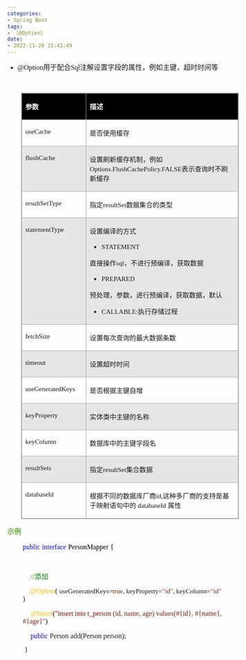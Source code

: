```yaml
---
categories:
- Spring Boot
tags:
- ［@Option］
date:
- 2022-11-28 15:41:49
---
```


<ul style="list-style-type:disc">
    <li><span style="font-size:12.0pt"><span style="font-family:&quot;Comic Sans MS&quot;">@Option</span></span><span
            style="font-size:12.0pt"><span style="font-family:&quot;Microsoft YaHei UI&quot;">用于配合</span></span><span
            style="font-size:12.0pt"><span style="font-family:&quot;Comic Sans MS&quot;">Sql</span></span><span
            style="font-size:12.0pt"><span
                style="font-family:&quot;Microsoft YaHei UI&quot;">注解设置字段的属性，例如主键，超时时间等</span></span></li>
</ul>
<p><span style="font-size:12.0pt"><span style="font-family:&quot;Microsoft YaHei UI&quot;">&nbsp;</span></span></p>
<table summary="" cellspacing="0"
    style="border-collapse:collapse; border-color:#a3a3a3; border-style:solid; border-width:1px; margin-left:32px"
    class=" cke_show_border">
    <tbody>
        <tr>
            <td
                style="background-color:black; border-bottom:1px solid #a3a3a3; border-left:1px solid #a3a3a3; border-right:1px solid #a3a3a3; border-top:1px solid #a3a3a3; vertical-align:top; width:1.6743in">
                <p><span style="font-size:11.5pt"><span style="font-family:&quot;Microsoft YaHei UI&quot;"><span
                                style="color:white"><strong>参数</strong></span></span></span></p>
            </td>
            <td
                style="background-color:black; border-bottom:1px solid #a3a3a3; border-left:1px solid #a3a3a3; border-right:1px solid #a3a3a3; border-top:1px solid #a3a3a3; vertical-align:top; width:5.584in">
                <p><span style="font-size:11.5pt"><span style="font-family:&quot;Microsoft YaHei UI&quot;"><span
                                style="color:white"><strong>描述</strong></span></span></span></p>
            </td>
        </tr>
        <tr>
            <td
                style="border-bottom:1px solid #a3a3a3; border-left:1px solid #a3a3a3; border-right:1px solid #a3a3a3; border-top:1px solid #a3a3a3; vertical-align:top; width:1.6743in">
                <p><span style="font-size:11.5pt"><span
                            style="font-family:&quot;Comic Sans MS&quot;">useCache</span></span></p>
            </td>
            <td
                style="border-bottom:1px solid #a3a3a3; border-left:1px solid #a3a3a3; border-right:1px solid #a3a3a3; border-top:1px solid #a3a3a3; vertical-align:top; width:5.584in">
                <p><span style="font-size:11.5pt"><span
                            style="font-family:&quot;Microsoft YaHei UI&quot;">是否使用缓存</span></span></p>
            </td>
        </tr>
        <tr>
            <td
                style="background-color:#e7e6e6; border-bottom:1px solid #a3a3a3; border-left:1px solid #a3a3a3; border-right:1px solid #a3a3a3; border-top:1px solid #a3a3a3; vertical-align:top; width:1.6743in">
                <p><span style="font-size:11.5pt"><span
                            style="font-family:&quot;Comic Sans MS&quot;">flushCache</span></span></p>
            </td>
            <td
                style="background-color:#e7e6e6; border-bottom:1px solid #a3a3a3; border-left:1px solid #a3a3a3; border-right:1px solid #a3a3a3; border-top:1px solid #a3a3a3; vertical-align:top; width:5.6097in">
                <p><span style="font-size:11.5pt"><span
                            style="font-family:&quot;Microsoft YaHei UI&quot;">设置刷新缓存机制，例如</span><span
                            style="font-family:&quot;Comic Sans MS&quot;">Options.FlushCachePolicy.FALSE</span><span
                            style="font-family:&quot;Microsoft YaHei UI&quot;">表示查询时不刷新缓存</span></span></p>
            </td>
        </tr>
        <tr>
            <td
                style="border-bottom:1px solid #a3a3a3; border-left:1px solid #a3a3a3; border-right:1px solid #a3a3a3; border-top:1px solid #a3a3a3; vertical-align:top; width:1.6743in">
                <p><span style="font-size:11.5pt"><span
                            style="font-family:&quot;Comic Sans MS&quot;">resultSetType</span></span></p>
            </td>
            <td
                style="border-bottom:1px solid #a3a3a3; border-left:1px solid #a3a3a3; border-right:1px solid #a3a3a3; border-top:1px solid #a3a3a3; vertical-align:top; width:5.584in">
                <p><span style="font-size:11.5pt"><span
                            style="font-family:&quot;Microsoft YaHei UI&quot;">指定</span><span
                            style="font-family:&quot;Comic Sans MS&quot;">resultSet</span><span
                            style="font-family:&quot;Microsoft YaHei UI&quot;">数据集合的类型</span></span></p>
            </td>
        </tr>
        <tr>
            <td
                style="background-color:#e7e6e6; border-bottom:1px solid #a3a3a3; border-left:1px solid #a3a3a3; border-right:1px solid #a3a3a3; border-top:1px solid #a3a3a3; vertical-align:top; width:1.6743in">
                <p><span style="font-size:11.5pt"><span
                            style="font-family:&quot;Comic Sans MS&quot;">statementType</span></span></p>
            </td>
            <td
                style="background-color:#e7e6e6; border-bottom:1px solid #a3a3a3; border-left:1px solid #a3a3a3; border-right:1px solid #a3a3a3; border-top:1px solid #a3a3a3; vertical-align:top; width:5.584in">
                <p><span style="font-size:11.5pt"><span
                            style="font-family:&quot;Microsoft YaHei UI&quot;">设置编译的方式</span></span></p>
                <ul style="list-style-type:disc">
                    <li><span style="font-size:11.5pt"><span
                                style="font-family:&quot;Comic Sans MS&quot;">STATEMENT</span></span></li>
                </ul>
                <p><span style="font-size:11.5pt"><span
                            style="font-family:&quot;Microsoft YaHei UI&quot;">直接操作</span><span
                            style="font-family:&quot;Comic Sans MS&quot;">sql</span><span
                            style="font-family:&quot;Microsoft YaHei UI&quot;">，不进行预编译，获取数据</span></span></p>
                <ul style="list-style-type:disc">
                    <li><span style="font-size:11.5pt"><span
                                style="font-family:&quot;Comic Sans MS&quot;">PREPARED</span></span></li>
                </ul>
                <p><span style="font-size:11.5pt"><span
                            style="font-family:&quot;Microsoft YaHei UI&quot;">预处理，参数，进行预编译，获取数据，默认</span></span></p>
                <ul style="list-style-type:disc">
                    <li><span style="font-size:11.5pt"><span
                                style="font-family:&quot;Comic Sans MS&quot;">CALLABLE:</span></span><span
                            style="font-size:11.5pt"><span
                                style="font-family:&quot;Microsoft YaHei UI&quot;">执行存储过程</span></span></li>
                </ul>
            </td>
        </tr>
        <tr>
            <td
                style="border-bottom:1px solid #a3a3a3; border-left:1px solid #a3a3a3; border-right:1px solid #a3a3a3; border-top:1px solid #a3a3a3; vertical-align:top; width:1.6743in">
                <p><span style="font-size:11.5pt"><span
                            style="font-family:&quot;Comic Sans MS&quot;">fetchSize</span></span></p>
            </td>
            <td
                style="border-bottom:1px solid #a3a3a3; border-left:1px solid #a3a3a3; border-right:1px solid #a3a3a3; border-top:1px solid #a3a3a3; vertical-align:top; width:5.584in">
                <p><span style="font-size:11.5pt"><span
                            style="font-family:&quot;Microsoft YaHei UI&quot;">设置每次查询的最大数据条数</span></span></p>
            </td>
        </tr>
        <tr>
            <td
                style="background-color:#e7e6e6; border-bottom:1px solid #a3a3a3; border-left:1px solid #a3a3a3; border-right:1px solid #a3a3a3; border-top:1px solid #a3a3a3; vertical-align:top; width:1.6743in">
                <p><span style="font-size:11.5pt"><span
                            style="font-family:&quot;Comic Sans MS&quot;">timeout</span></span></p>
            </td>
            <td
                style="background-color:#e7e6e6; border-bottom:1px solid #a3a3a3; border-left:1px solid #a3a3a3; border-right:1px solid #a3a3a3; border-top:1px solid #a3a3a3; vertical-align:top; width:5.584in">
                <p><span style="font-size:11.5pt"><span
                            style="font-family:&quot;Microsoft YaHei UI&quot;">设置超时时间</span></span></p>
            </td>
        </tr>
        <tr>
            <td
                style="border-bottom:1px solid #a3a3a3; border-left:1px solid #a3a3a3; border-right:1px solid #a3a3a3; border-top:1px solid #a3a3a3; vertical-align:top; width:1.6743in">
                <p><span style="font-size:11.5pt"><span
                            style="font-family:&quot;Comic Sans MS&quot;">useGeneratedKeys</span></span></p>
            </td>
            <td
                style="border-bottom:1px solid #a3a3a3; border-left:1px solid #a3a3a3; border-right:1px solid #a3a3a3; border-top:1px solid #a3a3a3; vertical-align:top; width:5.584in">
                <p><span style="font-size:11.5pt"><span
                            style="font-family:&quot;Microsoft YaHei UI&quot;">是否根据主键自增</span></span></p>
            </td>
        </tr>
        <tr>
            <td
                style="background-color:#e7e6e6; border-bottom:1px solid #a3a3a3; border-left:1px solid #a3a3a3; border-right:1px solid #a3a3a3; border-top:1px solid #a3a3a3; vertical-align:top; width:1.6743in">
                <p><span style="font-size:11.5pt"><span
                            style="font-family:&quot;Comic Sans MS&quot;">keyProperty</span></span></p>
            </td>
            <td
                style="background-color:#e7e6e6; border-bottom:1px solid #a3a3a3; border-left:1px solid #a3a3a3; border-right:1px solid #a3a3a3; border-top:1px solid #a3a3a3; vertical-align:top; width:5.584in">
                <p><span style="font-size:11.5pt"><span
                            style="font-family:&quot;Microsoft YaHei UI&quot;">实体类中主键的名称</span></span></p>
            </td>
        </tr>
        <tr>
            <td
                style="border-bottom:1px solid #a3a3a3; border-left:1px solid #a3a3a3; border-right:1px solid #a3a3a3; border-top:1px solid #a3a3a3; vertical-align:top; width:1.6743in">
                <p><span style="font-size:11.5pt"><span
                            style="font-family:&quot;Comic Sans MS&quot;">keyColumn</span></span></p>
            </td>
            <td
                style="border-bottom:1px solid #a3a3a3; border-left:1px solid #a3a3a3; border-right:1px solid #a3a3a3; border-top:1px solid #a3a3a3; vertical-align:top; width:5.584in">
                <p><span style="font-size:11.5pt"><span
                            style="font-family:&quot;Microsoft YaHei UI&quot;">数据库中的主键字段名</span></span></p>
            </td>
        </tr>
        <tr>
            <td
                style="background-color:#e7e6e6; border-bottom:1px solid #a3a3a3; border-left:1px solid #a3a3a3; border-right:1px solid #a3a3a3; border-top:1px solid #a3a3a3; vertical-align:top; width:1.6743in">
                <p><span style="font-size:11.5pt"><span
                            style="font-family:&quot;Comic Sans MS&quot;">resultSets</span></span></p>
            </td>
            <td
                style="background-color:#e7e6e6; border-bottom:1px solid #a3a3a3; border-left:1px solid #a3a3a3; border-right:1px solid #a3a3a3; border-top:1px solid #a3a3a3; vertical-align:top; width:5.584in">
                <p><span style="font-size:11.5pt"><span
                            style="font-family:&quot;Microsoft YaHei UI&quot;">指定</span><span
                            style="font-family:&quot;Comic Sans MS&quot;">resultSet</span><span
                            style="font-family:&quot;Microsoft YaHei UI&quot;">集合数据</span></span></p>
            </td>
        </tr>
        <tr>
            <td
                style="border-bottom:1px solid #a3a3a3; border-left:1px solid #a3a3a3; border-right:1px solid #a3a3a3; border-top:1px solid #a3a3a3; vertical-align:top; width:1.6743in">
                <p><span style="font-size:11.5pt"><span
                            style="font-family:&quot;Comic Sans MS&quot;">databaseId</span></span></p>
            </td>
            <td
                style="border-bottom:1px solid #a3a3a3; border-left:1px solid #a3a3a3; border-right:1px solid #a3a3a3; border-top:1px solid #a3a3a3; vertical-align:top; width:5.584in">
                <p><span style="font-size:11.5pt"><span
                            style="font-family:&quot;Microsoft YaHei UI&quot;">根据不同的数据库厂商</span><span
                            style="font-family:&quot;Comic Sans MS&quot;">id,</span><span
                            style="font-family:&quot;Microsoft YaHei UI&quot;">这种多厂商的支持是基于映射语句中的</span><span
                            style="font-family:&quot;Comic Sans MS&quot;">&nbsp;databaseId&nbsp;</span><span
                            style="font-family:&quot;Microsoft YaHei UI&quot;">属性</span></span></p>
            </td>
        </tr>
    </tbody>
</table>
<p><span style="font-size:12.0pt"><span style="font-family:&quot;Microsoft YaHei UI&quot;"><span
                style="color:#70ad47"><strong>示例</strong></span></span></span></p>
<p style="margin-left:36px"><span style="font-size:12.0pt"><span style="font-family:&quot;Comic Sans MS&quot;"><span
                style="color:blue">public</span></span>&nbsp;<span style="font-family:&quot;Comic Sans MS&quot;"><span
                style="color:blue">interface</span></span>&nbsp;<span
            style="font-family:&quot;Comic Sans MS&quot;"><span style="color:black">Person</span></span><span
            style="font-family:&quot;Comic Sans MS&quot;"><span style="color:black">Mapper</span></span>&nbsp;<span
            style="font-family:&quot;Comic Sans MS&quot;"><span style="color:black">{</span></span></span></p>
<p style="margin-left:36px"><span style="font-size:12.0pt"><span style="font-family:&quot;Comic Sans MS&quot;"><span
                style="color:black">&nbsp;</span></span></span></p>
<p style="margin-left:36px"><span style="font-size:12.0pt">&nbsp;&nbsp;&nbsp;&nbsp;<span
            style="font-family:&quot;Comic Sans MS&quot;"><span style="color:green">//</span></span><span
            style="font-family:&quot;Microsoft YaHei UI&quot;"><span style="color:green">添加</span></span></span></p>
<p style="margin-left:36px">&nbsp;&nbsp;&nbsp; <span style="font-size:12.0pt"><span
            style="font-family:&quot;Comic Sans MS&quot;"><span style="color:#ffc000">@</span></span></span><span
        style="font-size:12.0pt"><span style="font-family:&quot;Comic Sans MS&quot;"><span
                style="color:#ffc000">Option</span></span></span><span style="font-size:12.0pt"><span
            style="font-family:&quot;Comic Sans MS&quot;">( </span></span><span style="font-size:11.5pt"><span
            style="font-family:&quot;Comic Sans MS&quot;">useGeneratedKeys</span></span><span
        style="font-size:11.5pt"><span style="font-family:&quot;Comic Sans MS&quot;">=</span></span><span
        style="font-size:11.5pt"><span style="font-family:&quot;Comic Sans MS&quot;"><span
                style="color:#78230c">true</span></span></span><span style="font-size:11.5pt"><span
            style="font-family:&quot;Comic Sans MS&quot;">, </span></span><span style="font-size:11.5pt"><span
            style="font-family:&quot;Comic Sans MS&quot;">keyProperty</span></span><span style="font-size:11.5pt"><span
            style="font-family:&quot;Comic Sans MS&quot;">=</span></span><span style="font-size:11.5pt"><span
            style="font-family:&quot;Comic Sans MS&quot;"><span style="color:#78230c">"id"</span></span></span><span
        style="font-size:11.5pt"><span style="font-family:&quot;Comic Sans MS&quot;">, </span></span><span
        style="font-size:11.5pt"><span style="font-family:&quot;Comic Sans MS&quot;">keyColumn</span></span><span
        style="font-size:11.5pt"><span style="font-family:&quot;Comic Sans MS&quot;">=</span></span><span
        style="font-size:11.5pt"><span style="font-family:&quot;Comic Sans MS&quot;"><span style="color:#78230c">"id"
            </span></span></span><span style="font-size:12.0pt"><span
            style="font-family:&quot;Comic Sans MS&quot;">)</span></span></p>
<p style="margin-left:36px"><span style="font-size:12.0pt">&nbsp;&nbsp;&nbsp; <span
            style="font-family:&quot;Comic Sans MS&quot;"><span style="color:#ffc000">@</span></span><span
            style="font-family:&quot;Comic Sans MS&quot;"><span style="color:#ffc000">Insert</span></span><span
            style="font-family:&quot;Comic Sans MS&quot;"><span style="color:black">(</span></span><span
            style="font-family:&quot;Comic Sans MS&quot;"><span style="color:maroon">"</span></span><span
            style="font-family:&quot;Comic Sans MS&quot;"><span style="color:maroon">insert into t_pe</span></span><span
            style="font-family:&quot;Comic Sans MS&quot;"><span style="color:#78230c">rson</span></span><span
            style="font-family:&quot;Comic Sans MS&quot;"><span style="color:#78230c">&nbsp;(id, name,
            </span></span><span style="font-family:&quot;Comic Sans MS&quot;"><span
                style="color:#78230c">age</span></span><span style="font-family:&quot;Comic Sans MS&quot;"><span
                style="color:#78230c">) values(#{id}, #{</span></span><span
            style="font-family:&quot;Comic Sans MS&quot;"><span style="color:#78230c">n</span></span><span
            style="font-family:&quot;Comic Sans MS&quot;"><span style="color:#78230c">ame}, #{</span></span><span
            style="font-family:&quot;Comic Sans MS&quot;"><span style="color:#78230c">age</span></span><span
            style="font-family:&quot;Comic Sans MS&quot;"><span style="color:#78230c">}</span></span><span
            style="font-family:&quot;Comic Sans MS&quot;"><span style="color:#78230c">"</span></span><span
            style="font-family:&quot;Comic Sans MS&quot;"><span style="color:black">)</span></span></span></p>
<p style="margin-left:36px"><span style="font-size:12.0pt">&nbsp;&nbsp;&nbsp;&nbsp;<span
            style="font-family:&quot;Comic Sans MS&quot;"><span style="color:blue">public</span></span>&nbsp;<span
            style="font-family:&quot;Comic Sans MS&quot;">Person</span>&nbsp;<span
            style="font-family:&quot;Comic Sans MS&quot;">add(</span><span
            style="font-family:&quot;Comic Sans MS&quot;">Person person</span><span
            style="font-family:&quot;Comic Sans MS&quot;">);</span></span></p>
<p style="margin-left: 40px;"><span style="font-size:12.0pt"><span
            style="font-family:&quot;Comic Sans MS&quot;">}</span></span></p>